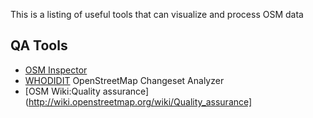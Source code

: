 This is a listing of useful tools that can visualize and process OSM data

## QA Tools
- [OSM Inspector](http://wiki.openstreetmap.org/wiki/OSM_Inspector) 
- [WHODIDIT](http://zverik.osm.rambler.ru/whodidit/) OpenStreetMap Changeset Analyzer
- [OSM Wiki:Quality assurance](http://wiki.openstreetmap.org/wiki/Quality_assurance]
